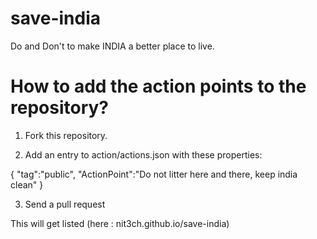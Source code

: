 save-india
==========

Do and Don't to make INDIA a better place to live.

How to add the action points to the repository?
===============================================

1. Fork this repository.

2. Add an entry to action/actions.json with these properties:

{
    "tag":"public",
    "ActionPoint":"Do not litter here and there, keep india clean"
}

3. Send a pull request

This will get listed (here : nit3ch.github.io/save-india)
